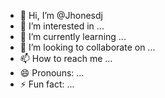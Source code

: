 - 👋 Hi, I’m @Jhonesdj
- 👀 I’m interested in ...
- 🌱 I’m currently learning ...
- 💞️ I’m looking to collaborate on ...
- 📫 How to reach me ...
- 😄 Pronouns: ...
- ⚡ Fun fact: ...

<!---
Jhonesdj/Jhonesdj is a ✨ special ✨ repository because its `README.md` (this file) appears on your GitHub profile.
You can click the Preview link to take a look at your changes.
--->
